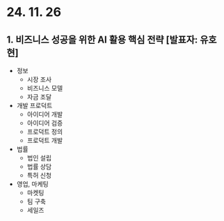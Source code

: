 # 24. 11. 26
## 1. 비즈니스 성공을 위한 AI 활용 핵심 전략 [발표자: 유호현]
* 정보
  * 시장 조사
  * 비즈니스 모델
  * 자금 조달
* 개발 프로덕트
  * 아이디어 개발
  * 아이디어 검증
  * 프로덕트 정의
  * 프로덕트 개발
* 법률
  * 법인 설립
  * 법률 상담
  * 특허 신청
* 영업, 마케팅
  * 마켓팅
  * 팀 구축
  * 세일즈